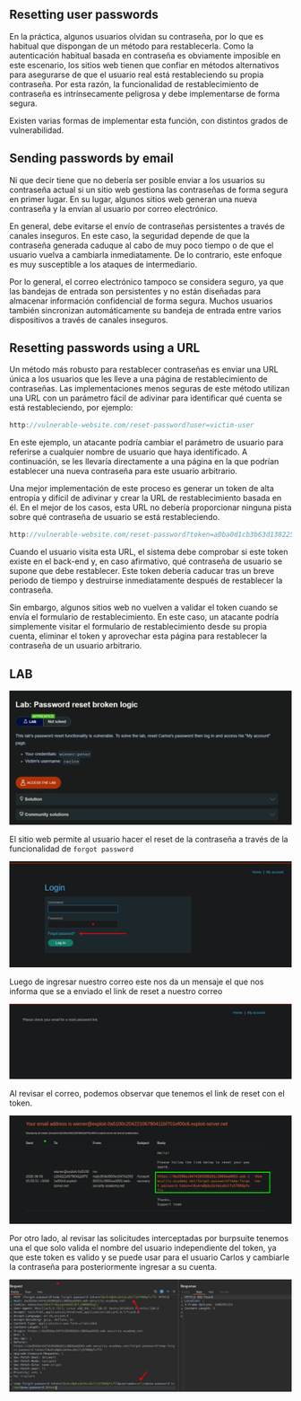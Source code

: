## Resetting user passwords

En la práctica, algunos usuarios olvidan su contraseña, por lo que es habitual que dispongan de un método para restablecerla. Como la autenticación habitual basada en contraseña es obviamente imposible en este escenario, los sitios web tienen que confiar en métodos alternativos para asegurarse de que el usuario real está restableciendo su propia contraseña. Por esta razón, la funcionalidad de restablecimiento de contraseña es intrínsecamente peligrosa y debe implementarse de forma segura.

Existen varias formas de implementar esta función, con distintos grados de vulnerabilidad.

## Sending passwords by email

Ni que decir tiene que no debería ser posible enviar a los usuarios su contraseña actual si un sitio web gestiona las contraseñas de forma segura en primer lugar. En su lugar, algunos sitios web generan una nueva contraseña y la envían al usuario por correo electrónico.

En general, debe evitarse el envío de contraseñas persistentes a través de canales inseguros. En este caso, la seguridad depende de que la contraseña generada caduque al cabo de muy poco tiempo o de que el usuario vuelva a cambiarla inmediatamente. De lo contrario, este enfoque es muy susceptible a los ataques de intermediario.

Por lo general, el correo electrónico tampoco se considera seguro, ya que las bandejas de entrada son persistentes y no están diseñadas para almacenar información confidencial de forma segura. Muchos usuarios también sincronizan automáticamente su bandeja de entrada entre varios dispositivos a través de canales inseguros.

## Resetting passwords using a URL

Un método más robusto para restablecer contraseñas es enviar una URL única a los usuarios que les lleve a una página de restablecimiento de contraseñas. Las implementaciones menos seguras de este método utilizan una URL con un parámetro fácil de adivinar para identificar qué cuenta se está restableciendo, por ejemplo:

```c
http://vulnerable-website.com/reset-password?user=victim-user
```

En este ejemplo, un atacante podría cambiar el parámetro de usuario para referirse a cualquier nombre de usuario que haya identificado. A continuación, se les llevaría directamente a una página en la que podrían establecer una nueva contraseña para este usuario arbitrario.

Una mejor implementación de este proceso es generar un token de alta entropía y difícil de adivinar y crear la URL de restablecimiento basada en él. En el mejor de los casos, esta URL no debería proporcionar ninguna pista sobre qué contraseña de usuario se está restableciendo.

```c
http://vulnerable-website.com/reset-password?token=a0ba0d1cb3b63d13822572fcff1a241895d893f659164d4cc550b421ebdd48a8
```

Cuando el usuario visita esta URL, el sistema debe comprobar si este token existe en el back-end y, en caso afirmativo, qué contraseña de usuario se supone que debe restablecer. Este token debería caducar tras un breve periodo de tiempo y destruirse inmediatamente después de restablecer la contraseña.

Sin embargo, algunos sitios web no vuelven a validar el token cuando se envía el formulario de restablecimiento. En este caso, un atacante podría simplemente visitar el formulario de restablecimiento desde su propia cuenta, eliminar el token y aprovechar esta página para restablecer la contraseña de un usuario arbitrario.

## LAB

![20250805020854.png](20250805020854.png)

El sitio web permite al usuario hacer el reset de la contraseña a través de la funcionalidad de `forgot password`


![20250806005535.png](20250806005535.png)

Luego de ingresar nuestro correo este nos da un mensaje el que nos informa que se a enviado el link de reset a nuestro correo

![20250806005937.png](20250806005937.png)

Al revisar el correo, podemos observar que tenemos el link de reset con el token.

![20250806005951.png](20250806005951.png)

Por otro lado, al revisar las solicitudes interceptadas por burpsuite tenemos una el que solo valida el nombre del  usuario independiente del token, ya que este token es valido y se puede usar para el usuario Carlos y cambiarle la contraseña para posteriormente ingresar a su cuenta.

![20250806010017.png](20250806010017.png)

